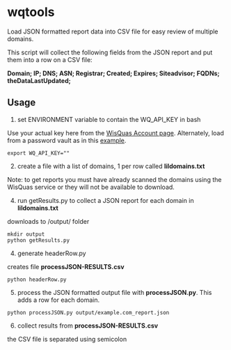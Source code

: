 # wqtools
Load JSON formatted report data into CSV file for easy review of multiple domains.

This script will collect the following fields from the JSON report and put them into a row on a CSV file:

**Domain; IP; DNS; ASN; Registrar; Created; Expires; Siteadvisor; FQDNs; theDataLastUpdated;**

## Usage

1. set ENVIRONMENT variable to contain the WQ_API_KEY in bash

Use your actual key here from the [WisQuas Account page](https://wisquas.lostrabbitlabs.com/account). Alternately, load from a password vault as in this [example](https://github.com/wiegs/wqtools/blob/main/setupEnv.sh).
```
export WQ_API_KEY=""
```
2. create a file with a list of domains, 1 per row called **lildomains.txt**

Note: to get reports you must have already scanned the domains using the WisQuas service or they will not be available to download.

4. run getResults.py to collect a JSON report for each domain in **lildomains.txt** 
   
downloads to /output/ folder
```
mkdir output
python getResults.py
```
4. generate headerRow.py

creates file **processJSON-RESULTS.csv**
```
python headerRow.py
```
5. process the JSON formatted output file with **processJSON.py**.  This adds a row for each domain.

```
python processJSON.py output/example.com_report.json
```
6. collect results from **processJSON-RESULTS.csv**

the CSV file is separated using semicolon

